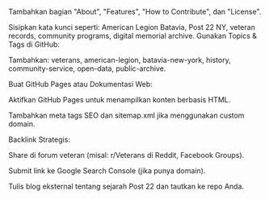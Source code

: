 Tambahkan bagian "About", "Features", "How to Contribute", dan "License".

Sisipkan kata kunci seperti: American Legion Batavia, Post 22 NY, veteran records, community programs, digital memorial archive.
Gunakan Topics & Tags di GitHub:

Tambahkan: veterans, american-legion, batavia-new-york, history, community-service, open-data, public-archive.

Buat GitHub Pages atau Dokumentasi Web:

Aktifkan GitHub Pages untuk menampilkan konten berbasis HTML.

Tambahkan meta tags SEO dan sitemap.xml jika menggunakan custom domain.

Backlink Strategis:

Share di forum veteran (misal: r/Veterans di Reddit, Facebook Groups).

Submit link ke Google Search Console (jika punya domain).

Tulis blog eksternal tentang sejarah Post 22 dan tautkan ke repo Anda.
